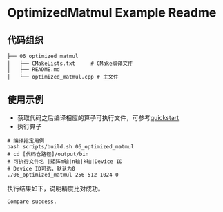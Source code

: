 # OptimizedMatmul Example Readme
## 代码组织
```
├── 06_optimized_matmul
│   ├── CMakeLists.txt     # CMake编译文件
│   ├── README.md
│   └── optimized_matmul.cpp # 主文件
```
## 使用示例
- 获取代码之后编译相应的算子可执行文件，可参考[quickstart](../../docs/quickstart.md#算子编译)
- 执行算子
```
# 编译指定用例
bash scripts/build.sh 06_optimized_matmul
# cd [代码仓路径]/output/bin
# 可执行文件名 |矩阵m轴|n轴|k轴|Device ID
# Device ID可选，默认为0
./06_optimized_matmul 256 512 1024 0
```
执行结果如下，说明精度比对成功。
```
Compare success.
```